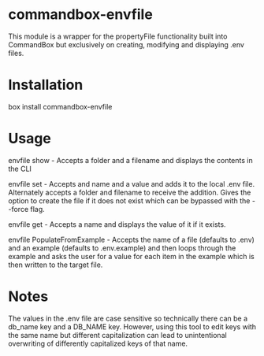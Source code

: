 # commandbox-envfile

This module is a wrapper for the propertyFile functionality built into CommandBox but exclusively on creating, modifying and displaying .env files. 

# Installation

box install commandbox-envfile

# Usage

envfile show - Accepts a folder and a filename and displays the contents in the CLI

envfile set - Accepts and name and a value and adds it to the local .env file. Alternately accepts a folder and filename to receive the addition. Gives the option to create the file if it does not exist which can be bypassed with the --force flag.

envfile get - Accepts a name and displays the value of it if it exists.

envfile PopulateFromExample - Accepts the name of a file (defaults to .env) and an example (defaults to .env.example) and then loops through the example and asks the user for a value for each item in the example which is then written to the target file. 

# Notes
The values in the .env file are case sensitive so technically there can be a db_name key and a DB_NAME key. However, using this tool to edit keys with the same name but different capitalization can lead to unintentional overwriting of differently capitalized keys of that name.
